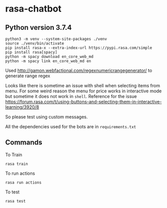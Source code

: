 # rasa-chatbot

## Python version 3.7.4


```
python3 -m venv --system-site-packages ./venv
source ./venv/bin/activate
pip install rasa-x --extra-index-url https://pypi.rasa.com/simple
pip install rasa[spacy]
python -m spacy download en_core_web_md
python -m spacy link en_core_web_md en
```


Used http://gamon.webfactional.com/regexnumericrangegenerator/ to generate range regex


Looks like there is sometime an issue with shell when selecting items from menu. For some weird reason the menu for price works in interactive mode but sometime it does not work in `shell`. Reference for the issue 
https://forum.rasa.com/t/using-buttons-and-selecting-them-in-interactive-learning/3920/8




So please test using custom messages.



All the dependencies used for the bots are in `requirements.txt`


## Commands


To Train

```
rasa train
```


To run actions

```
rasa run actions
```

To test
```
rasa test
```